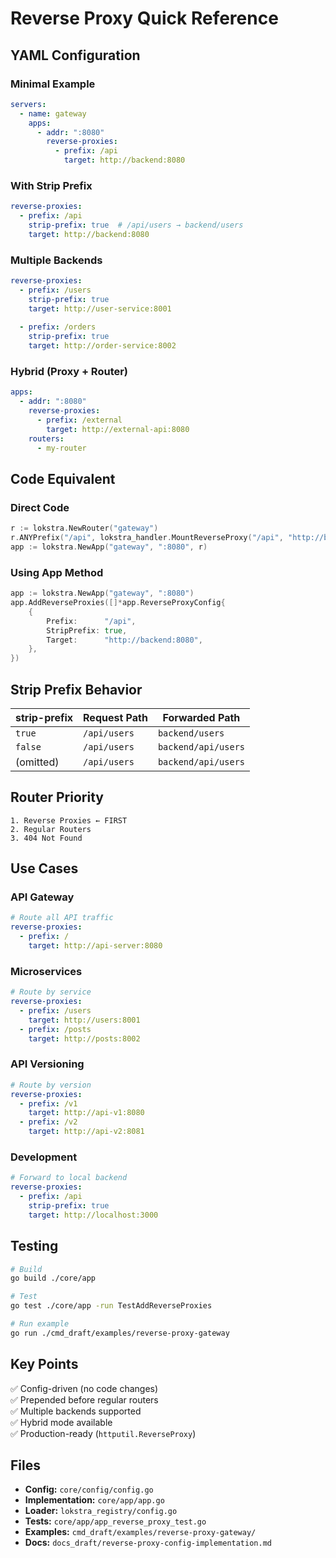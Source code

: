 # Reverse Proxy Quick Reference

## YAML Configuration

### Minimal Example
```yaml
servers:
  - name: gateway
    apps:
      - addr: ":8080"
        reverse-proxies:
          - prefix: /api
            target: http://backend:8080
```

### With Strip Prefix
```yaml
reverse-proxies:
  - prefix: /api
    strip-prefix: true  # /api/users → backend/users
    target: http://backend:8080
```

### Multiple Backends
```yaml
reverse-proxies:
  - prefix: /users
    strip-prefix: true
    target: http://user-service:8001
  
  - prefix: /orders
    strip-prefix: true
    target: http://order-service:8002
```

### Hybrid (Proxy + Router)
```yaml
apps:
  - addr: ":8080"
    reverse-proxies:
      - prefix: /external
        target: http://external-api:8080
    routers:
      - my-router
```

## Code Equivalent

### Direct Code
```go
r := lokstra.NewRouter("gateway")
r.ANYPrefix("/api", lokstra_handler.MountReverseProxy("/api", "http://backend:8080"))
app := lokstra.NewApp("gateway", ":8080", r)
```

### Using App Method
```go
app := lokstra.NewApp("gateway", ":8080")
app.AddReverseProxies([]*app.ReverseProxyConfig{
    {
        Prefix:      "/api",
        StripPrefix: true,
        Target:      "http://backend:8080",
    },
})
```

## Strip Prefix Behavior

| strip-prefix | Request Path | Forwarded Path |
|--------------|--------------|----------------|
| `true` | `/api/users` | `backend/users` |
| `false` | `/api/users` | `backend/api/users` |
| (omitted) | `/api/users` | `backend/api/users` |

## Router Priority

```
1. Reverse Proxies ← FIRST
2. Regular Routers
3. 404 Not Found
```

## Use Cases

### API Gateway
```yaml
# Route all API traffic
reverse-proxies:
  - prefix: /
    target: http://api-server:8080
```

### Microservices
```yaml
# Route by service
reverse-proxies:
  - prefix: /users
    target: http://users:8001
  - prefix: /posts
    target: http://posts:8002
```

### API Versioning
```yaml
# Route by version
reverse-proxies:
  - prefix: /v1
    target: http://api-v1:8080
  - prefix: /v2
    target: http://api-v2:8081
```

### Development
```yaml
# Forward to local backend
reverse-proxies:
  - prefix: /api
    strip-prefix: true
    target: http://localhost:3000
```

## Testing

```bash
# Build
go build ./core/app

# Test
go test ./core/app -run TestAddReverseProxies

# Run example
go run ./cmd_draft/examples/reverse-proxy-gateway
```

## Key Points

✅ Config-driven (no code changes)  
✅ Prepended before regular routers  
✅ Multiple backends supported  
✅ Hybrid mode available  
✅ Production-ready (`httputil.ReverseProxy`)

## Files

- **Config:** `core/config/config.go`
- **Implementation:** `core/app/app.go`
- **Loader:** `lokstra_registry/config.go`
- **Tests:** `core/app/app_reverse_proxy_test.go`
- **Examples:** `cmd_draft/examples/reverse-proxy-gateway/`
- **Docs:** `docs_draft/reverse-proxy-config-implementation.md`
